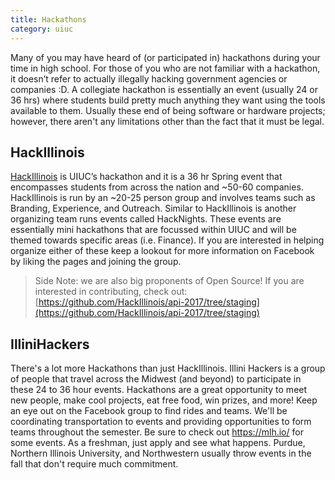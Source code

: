 ```yaml
---
title: Hackathons
category: uiuc
---
```


Many of you may have heard of (or participated in) hackathons during your time in high school. 
For those of you who are not familiar with a hackathon, it doesn’t refer to actually 
illegally hacking government agencies or companies :D. A collegiate hackathon is essentially 
an event (usually 24 or 36 hrs) where students build pretty much anything they want using the 
tools available to them. Usually these end of being software or hardware projects; however, 
there aren't any limitations other than the fact that it must be legal. 

## HackIllinois
[HackIllinois](https://hackillinois.org/)
is UIUC’s hackathon and it is a 36 hr Spring event that encompasses students from across the 
nation and ~50-60 companies. 
HackIllinois is run by an ~20-25 person group and involves teams such as Branding, Experience, and Outreach. 
Similar to HackIllinois is another organizing team runs events called HackNights. These events are 
essentially mini hackathons that are focussed within UIUC and will be themed towards specific areas 
(i.e. Finance). If you are interested in helping organize either of these keep a lookout for more 
information on Facebook by liking the pages and joining the group. 

> Side Note: we are also big proponents of Open Source! If you are interested in contributing, check out: [https://github.com/HackIllinois/api-2017/tree/staging](https://github.com/HackIllinois/api-2017/tree/staging) 

## IlliniHackers
There's a lot more Hackathons than just HackIllinois. 
Illini Hackers is a group of people that travel across the Midwest (and beyond) to participate 
in these 24 to 36 hour events. Hackathons are a great opportunity to meet new people, 
make cool projects, eat free food, win prizes, and more! Keep an eye out on the 
Facebook group to find rides and teams. We'll be coordinating transportation to events 
and providing opportunities to form teams throughout the semester. Be sure to
check out https://mlh.io/ for some events. As a freshman, just 
apply and see what happens. Purdue, Northern Illinois University, and Northwestern 
usually throw events in the fall that don't require much commitment.
